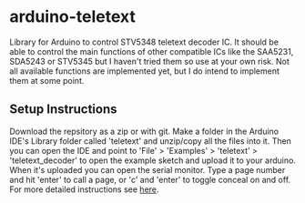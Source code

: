 # arduino-teletext
Library for Arduino to control STV5348 teletext decoder IC. It should be able to control the main functions of other compatible ICs like the SAA5231, SDA5243 or STV5345 but I haven't tried them so use at your own risk.
Not all available functions are implemented yet, but I do intend to implement them at some point.

## Setup Instructions
Download the repsitory as a zip or with git. Make a folder in the Arduino IDE's Library folder called 'teletext' and unzip/copy all the files into it. Then you can open the IDE and point to 'File' > 'Examples' > 'teletext' > 'teletext_decoder' to open the example sketch and upload it to your arduino. When it's uploaded you can open the serial monitor. Type a page number and hit 'enter' to call a page, or 'c' and 'enter' to toggle conceal on and off. For more detailed instructions see [here](https://www.nathanmediaservices.co.uk/projects/projects.php?link=Teletext%20In-Vision%20Decoder "Project Page").
